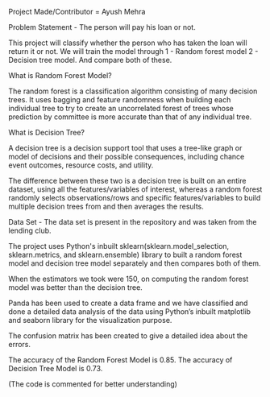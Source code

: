 Project Made/Contributor = Ayush Mehra

Problem Statement - The person will pay his loan or not.

This project will classify whether the person who has taken the loan will return it or not.
We will train the model through
1 - Random forest model
2 - Decision tree model.
And compare both of these.

What is  Random Forest Model?

The random forest is a classification algorithm consisting of many decision trees. It uses bagging and feature randomness when building each individual tree to try to create an uncorrelated forest of trees whose prediction by committee is more accurate than that of any individual tree.

What is Decision Tree?

A decision tree is a decision support tool that uses a tree-like graph or model of decisions and their possible consequences, including chance event outcomes, resource costs, and utility.

The difference between these two is a decision tree is built on an entire dataset, using all the features/variables of interest, whereas a random forest randomly selects observations/rows and specific features/variables to build multiple decision trees from and then averages the results.

Data Set - The data set is present in the repository and was taken from the lending club.

The project uses Python's inbuilt sklearn(sklearn.model_selection, sklearn.metrics, and sklearn.ensemble) library to built a random forest model and decision tree model separately and then compares both of them.

When the estimators we took were 150, on computing the random forest model was better than the decision tree.

Panda has been used to create a data frame and we have classified and done a detailed data analysis of the data using Python’s inbuilt matplotlib and seaborn library for the visualization purpose.

The confusion matrix has been created to give a detailed idea about the errors.

The accuracy of the Random Forest Model is 0.85.
The accuracy of Decision Tree Model is 0.73.

(The code is commented for better understanding)

